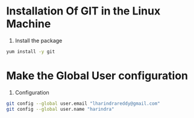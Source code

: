 # Installation Of GIT in the Linux Machine

1. Install the package
```sh
yum install -y git
```

# Make the Global User configuration

1. Configuration
```sh
git config --global user.email "lharindrareddy@gmail.com"
git config --global user.name "harindra"
```

